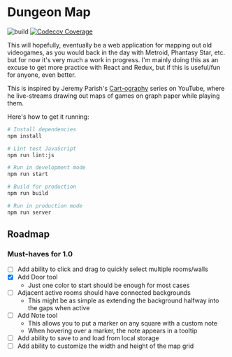 # Dungeon Map

![build](https://github.com/stevecochrane/dungeon-map/workflows/build/badge.svg)
[![Codecov Coverage](https://img.shields.io/codecov/c/github/stevecochrane/dungeon-map/master.svg)](https://codecov.io/gh/stevecochrane/dungeon-map/)

This will hopefully, eventually be a web application for mapping out old
videogames, as you would back in the day with Metroid, Phantasy Star, etc. but
for now it's very much a work in progress. I'm mainly doing this as an excuse
to get more practice with React and Redux, but if this is useful/fun for
anyone, even better.

This is inspired by Jeremy Parish's
[Cart-ography](https://www.youtube.com/watch?v=RIUhIfD_bNQ&list=PLd3vJYdenHKH6_-QX1_mJX0WLlw6VeTEe)
series on YouTube, where he live-streams drawing out maps of games on graph paper
while playing them.

Here's how to get it running:

```bash
# Install dependencies
npm install

# Lint test JavaScript
npm run lint:js

# Run in development mode
npm run start

# Build for production
npm run build

# Run in production mode
npm run server
```

## Roadmap

### Must-haves for 1.0

- [ ] Add ability to click and drag to quickly select multiple rooms/walls
- [x] Add Door tool
  - Just one color to start should be enough for most cases
- [ ] Adjacent active rooms should have connected backgrounds
  - This might be as simple as extending the background halfway into the gaps
    when active
- [ ] Add Note tool
  - This allows you to put a marker on any square with a custom note
  - When hovering over a marker, the note appears in a tooltip
- [ ] Add ability to save to and load from local storage
- [ ] Add ability to customize the width and height of the map grid
